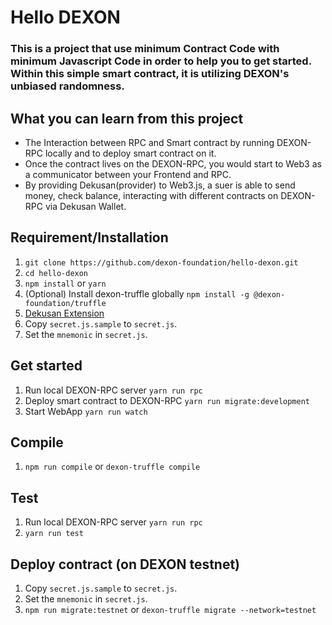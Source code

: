 # Hello DEXON

### This is a project that use minimum Contract Code with minimum Javascript Code in order to help you to get started. Within this simple smart contract, it is utilizing DEXON's unbiased randomness.

## What you can learn from this project

- The Interaction between RPC and Smart contract by running DEXON-RPC locally and to deploy smart contract on it.
- Once the contract lives on the DEXON-RPC, you would start to Web3 as a communicator between your Frontend and RPC.
- By providing Dekusan(provider) to Web3.js, a suer is able to send money, check balance, interacting with different contracts on DEXON-RPC via Dekusan Wallet.


## Requirement/Installation
1. `git clone https://github.com/dexon-foundation/hello-dexon.git`
2. `cd hello-dexon`
3. `npm install` or `yarn`
4. (Optional) Install dexon-truffle globally `npm install -g @dexon-foundation/truffle`
5. [Dekusan Extension](https://dexon.org/faucet)
6. Copy `secret.js.sample` to `secret.js`.
7. Set the `mnemonic` in `secret.js`.

## Get started
1. Run local DEXON-RPC server `yarn run rpc`
2. Deploy smart contract to DEXON-RPC `yarn run migrate:development`
3. Start WebApp `yarn run watch`

## Compile
1. `npm run compile` or `dexon-truffle compile`

## Test
1. Run local DEXON-RPC server `yarn run rpc`
2. `yarn run test`

## Deploy contract (on DEXON testnet)
1. Copy `secret.js.sample` to `secret.js`.
2. Set the `mnemonic` in `secret.js`.
3. `npm run migrate:testnet` or `dexon-truffle migrate --network=testnet`
